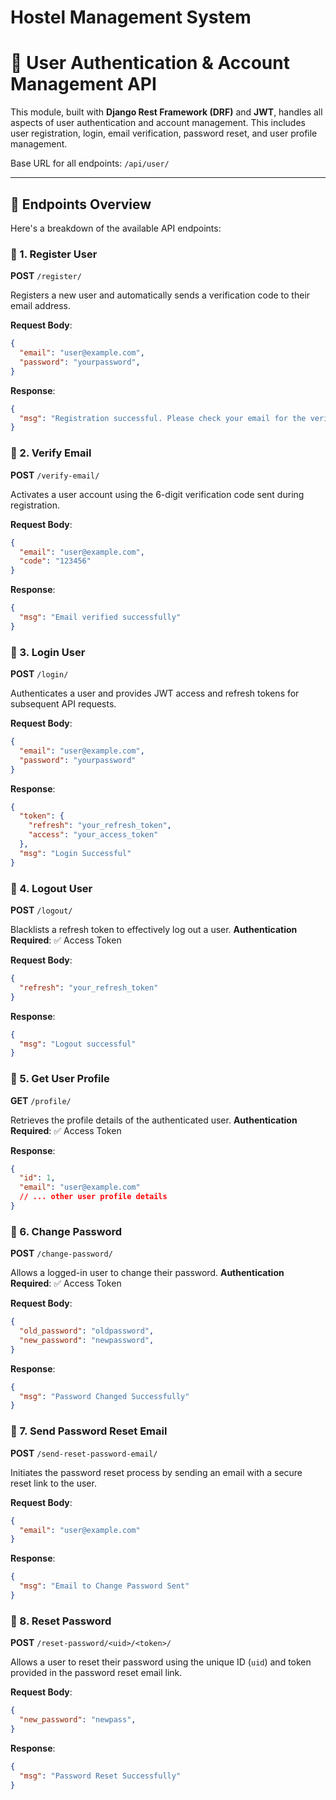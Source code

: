 ﻿# Hostel Management System

# 📘 User Authentication & Account Management API

This module, built with **Django Rest Framework (DRF)** and **JWT**, handles all aspects of user authentication and account management. This includes user registration, login, email verification, password reset, and user profile management.

Base URL for all endpoints: `/api/user/`

---

## 🚀 Endpoints Overview

Here's a breakdown of the available API endpoints:

### 🔹 1. Register User

**POST** `/register/`

Registers a new user and automatically sends a verification code to their email address.

**Request Body**:

```json
{
  "email": "user@example.com",
  "password": "yourpassword",
}
```

**Response**:

```json
{
  "msg": "Registration successful. Please check your email for the verification code to activate your account."
}
```

### 🔹 2. Verify Email

**POST** `/verify-email/`

Activates a user account using the 6-digit verification code sent during registration.

**Request Body**:

```json
{
  "email": "user@example.com",
  "code": "123456"
}
```

**Response**:

```json
{
  "msg": "Email verified successfully"
}
```

### 🔹 3. Login User

**POST** `/login/`

Authenticates a user and provides JWT access and refresh tokens for subsequent API requests.

**Request Body**:

```json
{
  "email": "user@example.com",
  "password": "yourpassword"
}
```

**Response**:

```json
{
  "token": {
    "refresh": "your_refresh_token",
    "access": "your_access_token"
  },
  "msg": "Login Successful"
}
```

### 🔹 4. Logout User

**POST** `/logout/`

Blacklists a refresh token to effectively log out a user.
**Authentication Required**: ✅ Access Token

**Request Body**:

```json
{
  "refresh": "your_refresh_token"
}
```

**Response**:

```json
{
  "msg": "Logout successful"
}
```

### 🔹 5. Get User Profile

**GET** `/profile/`

Retrieves the profile details of the authenticated user.
**Authentication Required**: ✅ Access Token

**Response**:

```json
{
  "id": 1,
  "email": "user@example.com"
  // ... other user profile details
}
```

### 🔹 6. Change Password

**POST** `/change-password/`

Allows a logged-in user to change their password.
**Authentication Required**: ✅ Access Token

**Request Body**:

```json
{
  "old_password": "oldpassword",
  "new_password": "newpassword",
}
```

**Response**:

```json
{
  "msg": "Password Changed Successfully"
}
```

### 🔹 7. Send Password Reset Email

**POST** `/send-reset-password-email/`

Initiates the password reset process by sending an email with a secure reset link to the user.

**Request Body**:

```json
{
  "email": "user@example.com"
}
```

**Response**:

```json
{
  "msg": "Email to Change Password Sent"
}
```

### 🔹 8. Reset Password

**POST** `/reset-password/<uid>/<token>/`

Allows a user to reset their password using the unique ID (`uid`) and token provided in the password reset email link.

**Request Body**:

```json
{
  "new_password": "newpass",
}
```

**Response**:

```json
{
  "msg": "Password Reset Successfully"
}
```